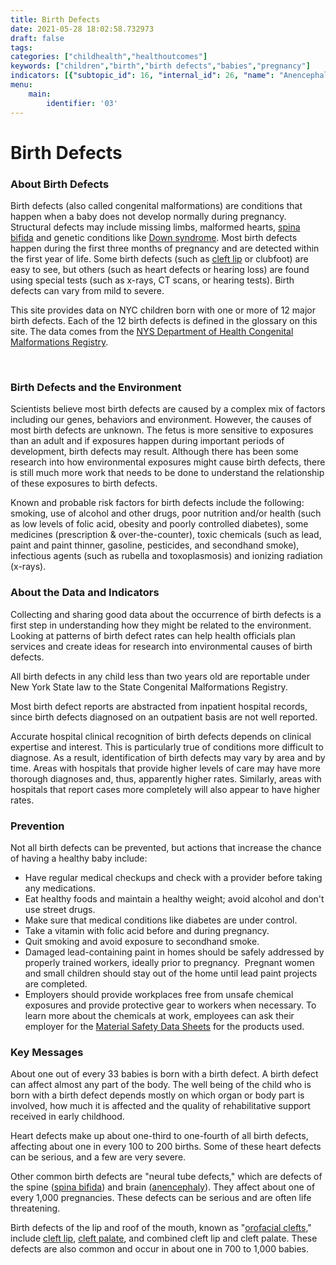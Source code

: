 ```yaml
---
title: Birth Defects
date: 2021-05-28 18:02:58.732973
draft: false
tags: 
categories: ["childhealth","healthoutcomes"]
keywords: ["children","birth","birth defects","babies","pregnancy"]
indicators: [{"subtopic_id": 16, "internal_id": 26, "name": "Anencephaly", "URL": "https://a816-dohbesp.nyc.gov/IndicatorPublic/VisualizationData.aspx?id=26,719b87,16,Summarize"}, {"subtopic_id": 16, "internal_id": 30, "name": "Cleft Lip with or without Cleft Palate ", "URL": "https://a816-dohbesp.nyc.gov/IndicatorPublic/VisualizationData.aspx?id=30,719b87,16,Summarize"}, {"subtopic_id": 16, "internal_id": 31, "name": "Cleft Palate without Cleft Lip ", "URL": "https://a816-dohbesp.nyc.gov/IndicatorPublic/VisualizationData.aspx?id=31,719b87,16,Summarize"}, {"subtopic_id": 16, "internal_id": 36, "name": "Down Syndrome / Trisomy 21 (Maternal Age < 35 Yrs)", "URL": "https://a816-dohbesp.nyc.gov/IndicatorPublic/VisualizationData.aspx?id=36,719b87,16,Summarize"}, {"subtopic_id": 16, "internal_id": 37, "name": "Down Syndrome / Trisomy 21 (Maternal Age 35 Yrs and Over)", "URL": "https://a816-dohbesp.nyc.gov/IndicatorPublic/VisualizationData.aspx?id=37,719b87,16,Summarize"}, {"subtopic_id": 16, "internal_id": 33, "name": "Gastroschisis ", "URL": "https://a816-dohbesp.nyc.gov/IndicatorPublic/VisualizationData.aspx?id=33,719b87,16,Summarize"}, {"subtopic_id": 16, "internal_id": 28, "name": "Hypoplastic Left Heart Syndrome ", "URL": "https://a816-dohbesp.nyc.gov/IndicatorPublic/VisualizationData.aspx?id=28,719b87,16,Summarize"}, {"subtopic_id": 16, "internal_id": 32, "name": "Hypospadias ", "URL": "https://a816-dohbesp.nyc.gov/IndicatorPublic/VisualizationData.aspx?id=32,719b87,16,Summarize"}, {"subtopic_id": 16, "internal_id": 35, "name": "Lower Limb Deficiencies", "URL": "https://a816-dohbesp.nyc.gov/IndicatorPublic/VisualizationData.aspx?id=35,719b87,16,Summarize"}, {"subtopic_id": 16, "internal_id": 27, "name": "Spina Bifida (without Anencephaly)", "URL": "https://a816-dohbesp.nyc.gov/IndicatorPublic/VisualizationData.aspx?id=27,719b87,16,Summarize"}, {"subtopic_id": 16, "internal_id": 101, "name": "Tetralogy of Fallot", "URL": "https://a816-dohbesp.nyc.gov/IndicatorPublic/VisualizationData.aspx?id=101,719b87,16,Summarize"}, {"subtopic_id": 16, "internal_id": 29, "name": "Transposition of the Great Arteries (Vessels) ", "URL": "https://a816-dohbesp.nyc.gov/IndicatorPublic/VisualizationData.aspx?id=29,719b87,16,Summarize"}, {"subtopic_id": 16, "internal_id": 34, "name": "Upper Limb Deficiencies", "URL": "https://a816-dohbesp.nyc.gov/IndicatorPublic/VisualizationData.aspx?id=34,719b87,16,Summarize"}]
menu:
    main:
        identifier: '03'
---
```

# Birth Defects
### About Birth Defects




Birth defects (also called congenital malformations) are conditions that happen when a baby does not develop normally during pregnancy. Structural defects may include missing limbs, malformed hearts, [spina bifida](http://a816-dohbesp.nyc.gov/IndicatorPublic/Glossary.aspx#Spina_Bifida) and genetic conditions like [Down syndrome](http://a816-dohbesp.nyc.gov/IndicatorPublic/Glossary.aspx#Down_Syndrome). Most birth defects happen during the first three months of pregnancy and are detected within the first year of life. Some birth defects (such as [cleft lip](http://a816-dohbesp.nyc.gov/IndicatorPublic/Glossary.aspx#Cleft_Lip) or clubfoot) are easy to see, but others (such as heart defects or hearing loss) are found using special tests (such as x-rays, CT scans, or hearing tests). Birth defects can vary from mild to severe.


This site provides data on NYC children born with one or more of 12 major birth defects. Each of the 12 birth defects is defined in the glossary on this site. The data comes from the [NYS Department of Health Congenital Malformations Registry](http://www.health.state.ny.us/diseases/congenital_malformations/cmrhome.htm).


 

### Birth Defects and the Environment

  
Scientists believe most birth defects are caused by a complex mix of factors including our genes, behaviors and environment. However, the causes of most birth defects are unknown. The fetus is more sensitive to exposures than an adult and if exposures happen during important periods of development, birth defects may result. Although there has been some research into how environmental exposures might cause birth defects, there is still much more work that needs to be done to understand the relationship of these exposures to birth defects.  
  
Known and probable risk factors for birth defects include the following: smoking, use of alcohol and other drugs, poor nutrition and/or health (such as low levels of folic acid, obesity and poorly controlled diabetes), some medicines (prescription & over-the-counter), toxic chemicals (such as lead, paint and paint thinner, gasoline, pesticides, and secondhand smoke), infectious agents (such as rubella and toxoplasmosis) and ionizing radiation (x-rays).   
  


### About the Data and Indicators

  
Collecting and sharing good data about the occurrence of birth defects is a first step in understanding how they might be related to the environment. Looking at patterns of birth defect rates can help health officials plan services and create ideas for research into environmental causes of birth defects.  
  
All birth defects in any child less than two years old are reportable under New York State law to the State Congenital Malformations Registry.   
  
Most birth defect reports are abstracted from inpatient hospital records, since birth defects diagnosed on an outpatient basis are not well reported.   
  
Accurate hospital clinical recognition of birth defects depends on clinical expertise and interest. This is particularly true of conditions more difficult to diagnose. As a result, identification of birth defects may vary by area and by time. Areas with hospitals that provide higher levels of care may have more thorough diagnoses and, thus, apparently higher rates. Similarly, areas with hospitals that report cases more completely will also appear to have higher rates.  
  


### Prevention




Not all birth defects can be prevented, but actions that increase the chance of having a healthy baby include:


* Have regular medical checkups and check with a provider before taking any medications.
* Eat healthy foods and maintain a healthy weight; avoid alcohol and don't use street drugs.
* Make sure that medical conditions like diabetes are under control.
* Take a vitamin with folic acid before and during pregnancy.
* Quit smoking and avoid exposure to secondhand smoke.
* Damaged lead-containing paint in homes should be safely addressed by properly trained workers, ideally prior to pregnancy.  Pregnant women and small children should stay out of the home until lead paint projects are completed.
* Employers should provide workplaces free from unsafe chemical exposures and provide protective gear to workers when necessary. To learn more about the chemicals at work, employees can ask their employer for the [Material Safety Data Sheets](http://a816-dohbesp.nyc.gov/IndicatorPublic/Glossary.aspx#Material_Safety_Data_Sheets) for the products used.

### Key Messages

  
About one out of every 33 babies is born with a birth defect. A birth defect can affect almost any part of the body. The well being of the child who is born with a birth defect depends mostly on which organ or body part is involved, how much it is affected and the quality of rehabilitative support received in early childhood.   
  
Heart defects make up about one-third to one-fourth of all birth defects, affecting about one in every 100 to 200 births. Some of these heart defects can be serious, and a few are very severe.   
  
Other common birth defects are "neural tube defects," which are defects of the spine ([spina bifida](http://a816-dohbesp.nyc.gov/IndicatorPublic/Glossary.aspx#Spina_Bifida)) and brain ([anencephaly](http://a816-dohbesp.nyc.gov/IndicatorPublic/Glossary.aspx#Anencephaly)). They affect about one of every 1,000 pregnancies. These defects can be serious and are often life threatening.   
  
Birth defects of the lip and roof of the mouth, known as "[orofacial clefts](http://a816-dohbesp.nyc.gov/IndicatorPublic/Glossary.aspx#Orofacial_clefts)," include [cleft lip](http://a816-dohbesp.nyc.gov/IndicatorPublic/Glossary.aspx#Cleft_Lip), [cleft palate](http://a816-dohbesp.nyc.gov/IndicatorPublic/Glossary.aspx#Cleft_Palate), and combined cleft lip and cleft palate. These defects are also common and occur in about one in 700 to 1,000 babies.   
  



